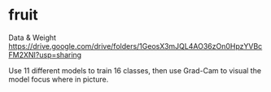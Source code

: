 # fruit

Data & Weight
https://drive.google.com/drive/folders/1GeosX3mJQL4AO36zOn0HpzYVBcFM2XNI?usp=sharing

Use 11 different models to train 16 classes, then use Grad-Cam to visual the model focus where in picture. 
